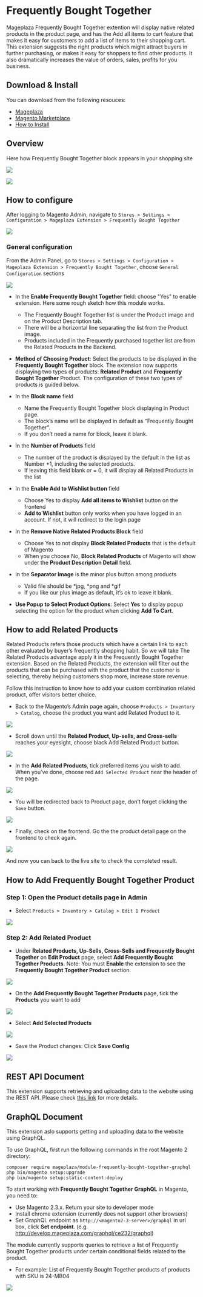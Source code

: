 # Frequently Bought Together

Mageplaza Frequently Bought Together extention will display native related products in the product page, and has the Add all items to cart feature that makes it easy for customers to add a list of items to their shopping cart. This extension suggests the right products which might attract buyers in further purchasing, or makes it easy for shoppers to find other products. It also dramatically increases the value of orders, sales, profits for you business.

## Download & Install

You can download from the following resouces:

- [Mageplaza](https://www.mageplaza.com/magento-2-frequently-bought-together/)
- [Magento Marketplace](https://marketplace.magento.com/mageplaza-module-frequently-bought-together.html)
- [How to Install](https://www.mageplaza.com/install-magento-2-extension/)


## Overview 

Here how Frequently Bought Together block appears in your shopping site

![](https://i.imgur.com/3hARgQL.png)

![](https://i.imgur.com/hxmv2aa.png)

## How to configure

After logging to Magento Admin, navigate to ``Stores > Settings > Configuration > Mageplaza Extension > Frequently Bought Together
``

![](https://i.imgur.com/6oCEzog.png)

### General configuration

From the Admin Panel, go to ``Stores > Settings > Configuration > Mageplaza Extension > Frequently Bought Together``, choose ``General Configuration`` sections

![](https://i.imgur.com/2VCaJMl.png)

- In the **Enable Frequently Bought Together** field: choose "Yes" to enable extension. Here some rough sketch how this module works.
  - The Frequently Bought Together list is under the Product image and on the Product Description tab.
  - There will be a horizontal line separating the list from the Product image.
  - Products included in the Frequently purchased together list are from the Related Products in the Backend.
  
- **Method of Choosing Product**: Select the products to be displayed in the **Frequently Bought Together** block. The extension now supports displaying two types of products: **Related Product** and **Frequently Bought Together** Product. The configuration of these two types of products is guided below.

- In the **Block name** field
  - Name the Frequently Bought Together block displaying in Product page.
  - The block’s name will be displayed in default as “Frequently Bought Together”.
  - If you don’t need a name for block, leave it blank.
  
- In the **Number of Products** field
  - The number of the product is displayed by the default in the list as Number +1, including the selected products.
  - If leaving this field blank or = 0, it will display all Related Products in the list

- In the **Enable Add to Wishlist button** field
  - Choose Yes to display **Add all items to Wishlist** button on the frontend
  - **Add to Wishlist** button only works when you have logged in an account. If not, it will redirect to the login page
  
- In the **Remove Native Related Products Block** field
  - Choose Yes to not display **Block Related Products** that is the default of Magento
  - When you choose No, **Block Related Products** of Magento will show under the **Product Description Detail** field.
  
- In the **Separator Image** is the minor plus button among products
  - Valid file should be *jpg, *png and *gif
  - If you like our plus image as default, it’s ok to leave it blank.
  
- **Use Popup to Select Product Options**: Select **Yes** to display popup selecting the option for the product when clicking **Add To Cart**.
  
## How to add Related Products

Related Products refers those products which have a certain link to each other evaluated by buyer’s frequently shopping habit. So we will take The Related Products advantage apply it in the Frequently Bought Together extension. Based on the Related Products, the extension will filter out the products that can be purchased with the product that the customer is selecting, thereby helping customers shop more, increase store revenue.

Follow this instruction to know how to add your custom combination related product, offer visitors better choice.

- Back to the Magento’s Admin page again, choose `Products > Inventory > Catalog`, choose the product you want add Related Product to it.

![](https://i.imgur.com/c0vQHfY.png)

- Scroll down until the **Related Product, Up-sells, and Cross-sells** reaches your eyesight, choose black Add Related Product button.

![](https://i.imgur.com/FTZOBKe.png)

- In the **Add Related Products**, tick preferred items you wish to add. When you’ve done, choose red `Add Selected Product` near the header of the page.

![](https://i.imgur.com/DIOylfx.png)

- You will be redirected back to Product page, don’t forget clicking the `Save` button.

![](https://i.imgur.com/FcfII3o.png)

- Finally, check on the frontend. Go the the product detail page on the frontend to check again.

![](https://i.imgur.com/i38BWxM.png)

And now you can back to the live site to check the completed result.

## How to Add Frequently Bought Together Product

### Step 1: Open the Product details page in Admin

- Select `Products > Inventory > Catalog > Edit 1 Product`

![](https://i.imgur.com/eeGw2ZQ.png)

### Step 2: Add Related Product

- Under **Related Products, Up-Sells, Cross-Sells and Frequently Bought Together** on **Edit Product** page, select **Add Frequently Bought Together Products**. Note: You must **Enable** the extension to see the **Frequently Bought Together Product** section.

![](https://i.imgur.com/DnZjwaI.png)

- On the **Add Frequently Bought Together Products** page, tick the **Products** you want to add


![](https://i.imgur.com/kVfRPck.png)

- Select **Add Selected Products**

![](https://i.imgur.com/B73CxC4.png)

- Save the Product changes: Click **Save Config**


![](https://i.imgur.com/fGlrKGK.png)


## REST API Document

This extension supports retrieving and uploading data to the website using the REST API. Please check [this link](https://documenter.getpostman.com/view/6685698/SWLb88sB?version=latest) for more details. 


## GraphQL Document

This extension aslo supports getting and uploading data to the website using GraphQL. 

To use GraphQL, first run the following commands in the root Magento 2 directory:

```
composer require mageplaza/module-frequently-bought-together-graphql
php bin/magento setup:upgrade
php bin/magento setup:static-content:deploy
```

To start working with **Frequently Bought Together GraphQL** in Magento, you need to:

- Use Magento 2.3.x. Return your site to developer mode
- Install chrome extension (currently does not support other browsers)
- Set GraphQL endpoint as `http://<magento2-3-server>/graphql` in url box, click **Set endpoint**. (e.g. http://develop.mageplaza.com/graphql/ce232/graphql)

The module currently supports queries to retrieve a list of Frequently Bought Together products under certain conditional fields related to the product.

- For example: List of Frequently Bought Together products of products with SKU is 24-MB04

![](https://i.imgur.com/0V0cwtV.png)



